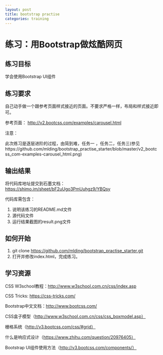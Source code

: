 ```yaml
---
layout: post
title: bootstrap practise
categories: training
---
```


# 练习：用Bootstrap做炫酷网页

## 练习目标

学会使用Bootstrap UI组件

## 练习要求

自己动手做一个跟参考页面样式接近的页面。不要求严格一样，布局和样式接近即可。

参考页面： http://v2.bootcss.com/examples/carousel.html

注意：

此次练习是逐层进阶的过程，由简到难，任务一 ，任务二，任务三(参见https://github.com/mlding/bootstrap_practise_starter/blob/master/v2_bootcss_com-examples-carousel_html.png)

## 输出结果

将代码库地址提交到石墨文档：https://shimo.im/sheet/bF2uUgo3PmUuhgz9/YBQsy

代码库需包含：

1. 说明该练习的README.md文件
2. 源代码文件
3. 运行结果截图的result.png文件

## 如何开始

1. git clone https://github.com/mlding/bootstrap_practise_starter.git
2. 打开并修改index.html，完成练习。

## 学习资源

CSS W3school教程：http://www.w3school.com.cn/css/index.asp

CSS Tricks: https://css-tricks.com/

Bootstrap中文文档：http://www.bootcss.com/

CSS盒子模型（http://www.w3school.com.cn/css/css_boxmodel.asp）

栅格系统（http://v3.bootcss.com/css/#grid）

什么是响应式设计（https://www.zhihu.com/question/20976405）

Bootstrap UI组件使用方法（http://v3.bootcss.com/components/）
